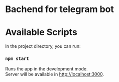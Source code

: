 # Bachend for telegram bot
# Available Scripts

In the project directory, you can run:

### `npm start`

Runs the app in the development mode.\
Server will be available in [http://localhost:3000](http://localhost:9000).
